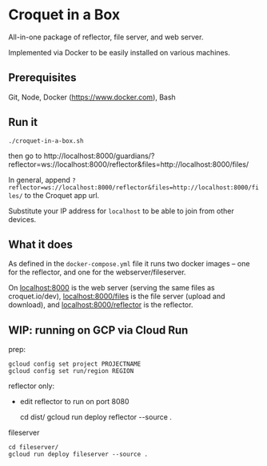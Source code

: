 # Croquet in a Box

All-in-one package of reflector, file server, and web server.

Implemented via Docker to be easily installed on various machines.

## Prerequisites

Git, Node, Docker (https://www.docker.com), Bash

## Run it

    ./croquet-in-a-box.sh

then go to http://localhost:8000/guardians/?reflector=ws://localhost:8000/reflector&files=http://localhost:8000/files/

In general, append `?reflector=ws://localhost:8000/reflector&files=http://localhost:8000/files/` to the Croquet app url.

Substitute your IP address for `localhost` to be able to join from other devices.

## What it does

As defined in the `docker-compose.yml` file it runs two docker images – one for the reflector, and one for the webserver/fileserver.

On [localhost:8000](http://localhost:8000/) is the web server (serving the same files as croquet.io/dev),
[localhost:8000/files](http://localhost:8000/files/) is the file server (upload and download), and [localhost:8000/reflector](http://localhost:8000/reflector) is the reflector.


## WIP: running on GCP via Cloud Run

prep:

    gcloud config set project PROJECTNAME
    gcloud config set run/region REGION

reflector only:

*   edit reflector to run on port 8080


    cd dist/
    gcloud run deploy reflector --source .

fileserver

    cd fileserver/
    gcloud run deploy fileserver --source .